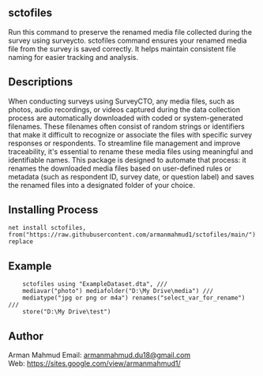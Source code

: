 ## sctofiles
Run this command to preserve the renamed media file collected during the survey using surveycto.
sctofiles command ensures your renamed media file from the survey is saved correctly. It helps maintain consistent file naming for easier tracking and analysis.

## Descriptions
When conducting surveys using SurveyCTO, any media files, such as photos, audio recordings, or videos captured during the data collection process are automatically downloaded with coded or system-generated filenames. These filenames often consist of random strings or identifiers that make it difficult to recognize or associate the files with specific survey responses or respondents. To streamline file management and improve traceability, it's essential to rename these media files using meaningful and identifiable names. This package is designed to automate that process: it renames the downloaded media files based on user-defined rules or metadata (such as respondent ID, survey date, or question label) and saves the renamed files into a designated folder of your choice.


## Installing Process
```
net install sctofiles, from("https://raw.githubusercontent.com/armanmahmud1/sctofiles/main/") replace
```

## Example
```
	sctofiles using "ExampleDataset.dta", ///
	mediavar("photo") mediafolder("D:\My Drive\media") ///
	mediatype("jpg or png or m4a") renames("select_var_for_rename") ///
	store("D:\My Drive\test")
```
## Author
Arman Mahmud
Email: armanmahmud.du18@gmail.com </br>
Web: https://sites.google.com/view/armanmahmud1/
